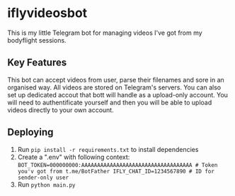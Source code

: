 # iflyvideosbot
This is my little Telegram bot for managing videos I've got from my bodyflight sessions.

## Key Features
This bot can accept videos from user, parse their filenames and sore in an organised way. All videos are stored on Telegram's servers.
You can also set up dedicated accout that bott will handle as a upload-only account. You will need to authentificate yourself and then you will be able to upload videos directly to your own account.

## Deploying
1. Run `pip install -r requirements.txt` to install dependencies
2. Create a ".env" with following context:
`BOT_TOKEN=000000000:AAAAAAAAAAAAAAAAAAAAAAAAAAAAAAAAAAA # Token you'v got from t.me/BotFather
IFLY_CHAT_ID=1234567890 # ID for sender-only user`
3. Run `python main.py`
